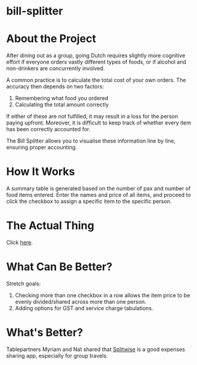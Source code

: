 # bill-splitter

# About the Project

After dining out as a group, going Dutch requires slightly more cognitive effort if everyone orders vastly different types of foods, or if alcohol and non-drinkers are concurrently involved.

A common practice is to calculate the total cost of your own orders. The accuracy then depends on two factors:

1. Remembering what food you ordered
2. Calculating the total amount correctly

If either of these are not fulfilled, it may result in a loss for the person paying upfront. Moreover, it is difficult to keep track of whether every item has been correctly accounted for.

The Bill Splitter allows you to visualise these information line by line, ensuring proper accounting.

# How It Works

A summary table is generated based on the number of pax and number of food items entered. Enter the names and price of all items, and proceed to click the checkbox to assign a specific item to the specific person.

# The Actual Thing

Click [here](https://viviankwok.github.io/bill-splitter/).

# What Can Be Better?

Stretch goals:

1. Checking more than one checkbox in a row allows the item price to be evenly divided/shared across more than one person.
2. Adding options for GST and service charge tabulations.

# What's Better?

Tablepartners Myriam and Nat shared that [Splitwise](https://www.splitwise.com/) is a good expenses sharing app, especially for group travels.
